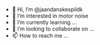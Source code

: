 - 👋 Hi, I’m @jaandanskespildk
- 👀 I’m interested in motor noise
- 🌱 I’m currently learning ...
- 💞️ I’m looking to collaborate on ...
- 📫 How to reach me ...

<!---
jaandanskespildk/jaandanskespildk is a ✨ special ✨ repository because its `README.md` (this file) appears on your GitHub profile.
You can click the Preview link to take a look at your changes.
--->
